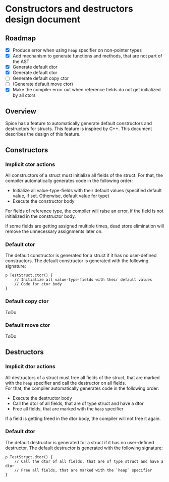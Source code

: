 # Constructors and destructors design document

## Roadmap

- [x] Produce error when using `heap` specifier on non-pointer types
- [x] Add mechanism to generate functions and methods, that are not part of the AST
- [x] Generate default dtor
- [x] Generate default ctor
- [ ] Generate default copy ctor
- [ ] (Generate default move ctor)
- [x] Make the compiler error out when reference fields do not get initialized by all ctors

## Overview

Spice has a feature to automatically generate default constructors and destructors for structs. This feature is inspired by C++.
This document describes the design of this feature.

## Constructors

### Implicit ctor actions

All constructors of a struct must initialize all fields of the struct. For that, the compiler automatically generates code in the
following order:

- Initialize all value-type-fields with their default values (specified default value, if set. Otherwise, default value for type)
- Execute the constructor body

For fields of reference type, the compiler will raise an error, if the field is not initialized in the constructor body.

If some fields are getting assigned multiple times, dead store elimination will remove the unnecessary assignments later on.

### Default ctor

The default constructor is generated for a struct if it has no user-defined constructors. The default constructor is generated
with the following signature:

```spice
p TestStruct.ctor() {
    // Initialize all value-type-fields with their default values
    // Code for ctor body
}
```

### Default copy ctor

ToDo

### Default move ctor

ToDo

## Destructors

### Implicit dtor actions

All destructors of a struct must free all fields of the struct, that are marked with the `heap` specifier and call the destructor
on all fields. <br>
For that, the compiler automatically generates code in the following order:

- Execute the destructor body
- Call the dtor of all fields, that are of type struct and have a dtor
- Free all fields, that are marked with the `heap` specifier

If a field is getting freed in the dtor body, the compiler will not free it again.

### Default dtor

The default destructor is generated for a struct if it has no user-defined destructor. The default destructor is generated
with the following signature:

```spice
p TestStruct.dtor() {
    // Call the dtor of all fields, that are of type struct and have a dtor
    // Free all fields, that are marked with the `heap` specifier
}
```